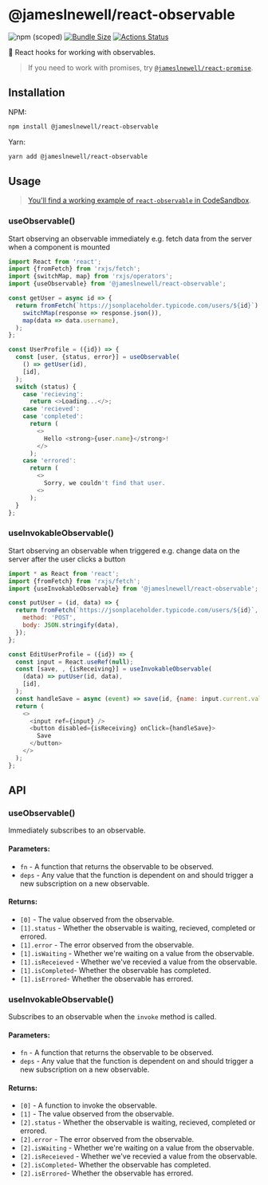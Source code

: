 # @jameslnewell/react-observable

![npm (scoped)](https://img.shields.io/npm/v/@jameslnewell/react-observable.svg)
[![Bundle Size](https://badgen.net/bundlephobia/minzip/@jameslnewell/react-observable)](https://bundlephobia.com/result?p=@jameslnewell/react-observable)
[![Actions Status](https://github.com/jameslnewell/react-observable/workflows/main/badge.svg)](https://github.com/jameslnewell/react-observable/actions)

🎣 React hooks for working with observables.

> If you need to work with promises, try [`@jameslnewell/react-promise`](https://github.com/jameslnewell/react-promise).

## Installation

NPM:

```bash
npm install @jameslnewell/react-observable
```

Yarn:

```bash
yarn add @jameslnewell/react-observable
```

## Usage

> [You'll find a working example of `react-observable` in CodeSandbox](https://codesandbox.io/s/jameslnewellreact-observable-sup96).

### useObservable()

Start observing an observable immediately e.g. fetch data from the server when a component is mounted

```js
import React from 'react';
import {fromFetch} from 'rxjs/fetch';
import {switchMap, map} from 'rxjs/operators';
import {useObservable} from '@jameslnewell/react-observable';

const getUser = async id => {
  return fromFetch(`https://jsonplaceholder.typicode.com/users/${id}`).pipe(
    switchMap(response => response.json()),
    map(data => data.username),
  );
};

const UserProfile = ({id}) => {
  const [user, {status, error}] = useObservable(
    () => getUser(id),
    [id],
  );
  switch (status) {
    case 'recieving':
      return <>Loading...</>;
    case 'recieved':
    case 'completed':
      return (
        <>
          Hello <strong>{user.name}</strong>!
        </>
      );
    case 'errored':
      return (
        <>
          Sorry, we couldn't find that user.
        <>
      );
  }
};
```

### useInvokableObservable()

Start observing an observable when triggered e.g. change data on the server after the user clicks a button

```js
import * as React from 'react';
import {fromFetch} from 'rxjs/fetch';
import {useInvokableObservable} from '@jameslnewell/react-observable';

const putUser = (id, data) => {
  return fromFetch(`https://jsonplaceholder.typicode.com/users/${id}`, {
    method: 'POST',
    body: JSON.stringify(data),
  });
};

const EditUserProfile = ({id}) => {
  const input = React.useRef(null);
  const [save, , {isReceiving}] = useInvokableObservable(
    (data) => putUser(id, data),
    [id],
  );
  const handleSave = async (event) => save(id, {name: input.current.value});
  return (
    <>
      <input ref={input} />
      <button disabled={isReceiving} onClick={handleSave}>
        Save
      </button>
    </>
  );
};
```

## API

### useObservable()

Immediately subscribes to an observable.

#### Parameters:

- `fn` - A function that returns the observable to be observed.
- `deps` - Any value that the function is dependent on and should trigger a new subscription on a new observable.

#### Returns:

- `[0]` - The value observed from the observable.
- `[1].status` - Whether the observable is waiting, recieved, completed or errored.
- `[1].error` - The error observed from the observable.
- `[1].isWaiting` - Whether we're waiting on a value from the observable.
- `[1].isReceieved` - Whether we've recevied a value from the observable.
- `[1].isCompleted`- Whether the observable has completed.
- `[1].isErrored`- Whether the observable has errored.

### useInvokableObservable()

Subscribes to an observable when the `invoke` method is called.

#### Parameters:

- `fn` - A function that returns the observable to be observed.
- `deps` - Any value that the function is dependent on and should trigger a new subscription on a new observable.

#### Returns:

- `[0]` - A function to invoke the observable.
- `[1]` - The value observed from the observable.
- `[2].status` - Whether the observable is waiting, recieved, completed or errored.
- `[2].error` - The error observed from the observable.
- `[2].isWaiting` - Whether we're waiting on a value from the observable.
- `[2].isReceieved` - Whether we've recevied a value from the observable.
- `[2].isCompleted`- Whether the observable has completed.
- `[2].isErrored`- Whether the observable has errored.
